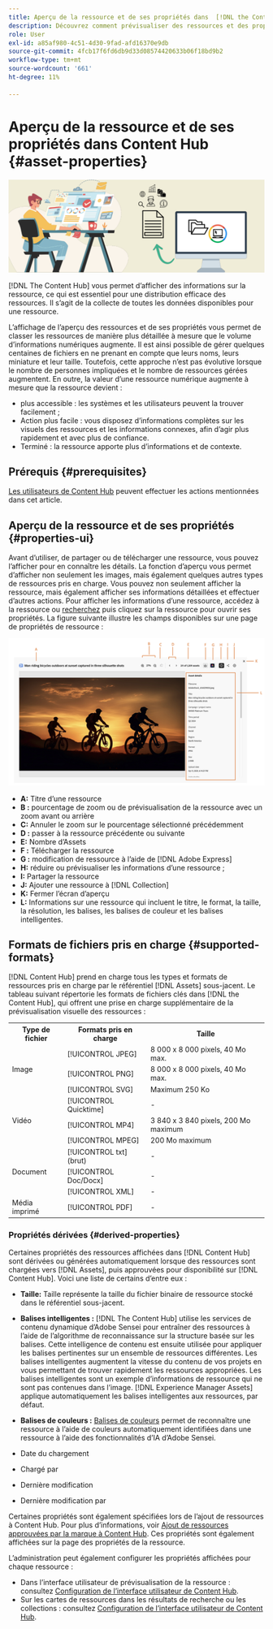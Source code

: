 ```yaml
---
title: Aperçu de la ressource et de ses propriétés dans  [!DNL the Content Hub]
description: Découvrez comment prévisualiser des ressources et des propriétés dans  [!DNL Content Hub]
role: User
exl-id: a85af980-4c51-4d30-9fad-afd16370e9db
source-git-commit: 4fcb17f6fd6db9d33d08574420633b06f18bd9b2
workflow-type: tm+mt
source-wordcount: '661'
ht-degree: 11%

---
```


# Aperçu de la ressource et de ses propriétés dans Content Hub {#asset-properties}

![Image de bannière de métadonnées](assets/metadata-banner-image.png)

[!DNL The Content Hub] vous permet d’afficher des informations sur la ressource, ce qui est essentiel pour une distribution efficace des ressources. Il s’agit de la collecte de toutes les données disponibles pour une ressource.

L’affichage de l’aperçu des ressources et de ses propriétés vous permet de classer les ressources de manière plus détaillée à mesure que le volume d’informations numériques augmente. Il est ainsi possible de gérer quelques centaines de fichiers en ne prenant en compte que leurs noms, leurs miniature et leur taille. Toutefois, cette approche n’est pas évolutive lorsque le nombre de personnes impliquées et le nombre de ressources gérées augmentent. En outre, la valeur d’une ressource numérique augmente à mesure que la ressource devient :

* plus accessible : les systèmes et les utilisateurs peuvent la trouver facilement ;
* Action plus facile : vous disposez d’informations complètes sur les visuels des ressources et les informations connexes, afin d’agir plus rapidement et avec plus de confiance.
* Terminé : la ressource apporte plus d’informations et de contexte.

## Prérequis {#prerequisites}

[Les utilisateurs de Content Hub](deploy-content-hub.md#onboard-content-hub-users) peuvent effectuer les actions mentionnées dans cet article.

## Aperçu de la ressource et de ses propriétés {#properties-ui}

Avant d’utiliser, de partager ou de télécharger une ressource, vous pouvez l’afficher pour en connaître les détails. La fonction d’aperçu vous permet d’afficher non seulement les images, mais également quelques autres types de ressources pris en charge. Vous pouvez non seulement afficher la ressource, mais également afficher ses informations détaillées et effectuer d’autres actions. Pour afficher les informations d’une ressource, accédez à la ressource ou [recherchez](search-assets.md) puis cliquez sur la ressource pour ouvrir ses propriétés. La figure suivante illustre les champs disponibles sur une page de propriétés de ressource :

![Propriétés d’une interface utilisateur de ressource](assets/properties-ui.png)

* **A:** Titre d’une ressource
* **B :** pourcentage de zoom ou de prévisualisation de la ressource avec un zoom avant ou arrière
* **C:** Annuler le zoom sur le pourcentage sélectionné précédemment
* **D :** passer à la ressource précédente ou suivante
* **E:** Nombre d’Assets
* **F :** Télécharger la ressource
* **G :** modification de ressource à l’aide de [!DNL Adobe Express]
* **H:** réduire ou prévisualiser les informations d’une ressource ;
* **I:** Partager la ressource
* **J:** Ajouter une ressource à [!DNL Collection]
* **K:** Fermer l’écran d’aperçu
* **L:** Informations sur une ressource qui incluent le titre, le format, la taille, la résolution, les balises, les balises de couleur et les balises intelligentes.

## Formats de fichiers pris en charge {#supported-formats}

[!DNL Content Hub] prend en charge tous les types et formats de ressources pris en charge par le référentiel [!DNL Assets] sous-jacent. Le tableau suivant répertorie les formats de fichiers clés dans [!DNL the Content Hub], qui offrent une prise en charge supplémentaire de la prévisualisation visuelle des ressources :

<table> 
    <tbody>
     <tr>
      <th><strong>Type de fichier</strong></th>
      <th><strong>Formats pris en charge</strong></th>
      <th><strong>Taille</strong></th>
     </tr>
     <tr>
        <td rowspan="4"> Image </td>
    </tr>
    </tr>
    <tr>
        <td>[!UICONTROL JPEG]</td>
        <td> 8 000 x 8 000 pixels, 40 Mo max.</td>
    </tr>
    <tr>
        <td>[!UICONTROL PNG]</td>
        <td> 8 000 x 8 000 pixels, 40 Mo max.</td>
    </tr>
    <tr>
        <td>[!UICONTROL SVG]</td>
        <td> Maximum 250 Ko</td>
    </tr>
    <tr>
        <td rowspan="4"> Vidéo </td>
    </tr>
    </tr>
    <tr>
        <td>[!UICONTROL Quicktime]</td>
        <td> - </td>
    </tr>
    <tr>
        <td>[!UICONTROL MP4]</td>
        <td> 3 840 x 3 840 pixels, 200 Mo maximum</td>
    </tr>
    <tr>
        <td>[!UICONTROL MPEG]</td>
        <td> 200 Mo maximum </td>
    </tr>
    <tr>
        <td rowspan="4"> Document </td>
    </tr>
    </tr>
    <tr>
        <td>[!UICONTROL txt] (brut)</td>
        <td> - </td>
    </tr>
    <tr>
        <td>[!UICONTROL Doc/Docx]</td>
        <td> - </td>
    </tr>
    <tr>
        <td>[!UICONTROL XML]</td>
        <td> - </td>
    </tr>
    <tr>
        <td rowspan="2"> Média imprimé </td>
    </tr>
    </tr>
    <tr>
        <td>[!UICONTROL PDF]</td>
        <td> - </td>
    </tr>
    </tbody>
</table>

### Propriétés dérivées {#derived-properties}

Certaines propriétés des ressources affichées dans [!DNL Content Hub] sont dérivées ou générées automatiquement lorsque des ressources sont chargées vers [!DNL Assets], puis approuvées pour disponibilité sur [!DNL Content Hub]. Voici une liste de certains d’entre eux :

* **Taille:** Taille représente la taille du fichier binaire de ressource stocké dans le référentiel sous-jacent.

<!--* **Tags:** Tags help you categorize assets that can be browsed and searched more efficiently. Tagging helps in propagating the appropriate taxonomy to other users and workflows. -->

* **Balises intelligentes :** [!DNL The Content Hub] utilise les services de contenu dynamique d’Adobe Sensei pour entraîner des ressources à l’aide de l’algorithme de reconnaissance sur la structure basée sur les balises. Cette intelligence de contenu est ensuite utilisée pour appliquer les balises pertinentes sur un ensemble de ressources différentes. Les balises intelligentes augmentent la vitesse du contenu de vos projets en vous permettant de trouver rapidement les ressources appropriées. Les balises intelligentes sont un exemple d’informations de ressource qui ne sont pas contenues dans l’image. [!DNL Experience Manager Assets] applique automatiquement les balises intelligentes aux ressources, par défaut.

* **Balises de couleurs :** [Balises de couleurs](#https://experienceleague.adobe.com/docs/experience-manager-cloud-service/content/assets/manage/color-tag-images.html?lang=fr) permet de reconnaître une ressource à l’aide de couleurs automatiquement identifiées dans une ressource à l’aide des fonctionnalités d’IA d’Adobe Sensei.

* Date du chargement

* Chargé par

* Dernière modification

* Dernière modification par

Certaines propriétés sont également spécifiées lors de l’ajout de ressources à Content Hub. Pour plus d’informations, voir [Ajout de ressources approuvées par la marque à Content Hub](upload-brand-approved-assets.md). Ces propriétés sont également affichées sur la page des propriétés de la ressource.

L’administration peut également configurer les propriétés affichées pour chaque ressource :

* Dans l’interface utilisateur de prévisualisation de la ressource : consultez [Configuration de l’interface utilisateur de Content Hub](configure-content-hub-ui-options.md#configure-asset-details-content-hub).
* Sur les cartes de ressources dans les résultats de recherche ou les collections : consultez [Configuration de l’interface utilisateur de Content Hub](configure-content-hub-ui-options.md#asset-card).

<!--

### Date range {#date-range} 

The date range allows you to select dates you want to see the assets. You can customize date range by choosing the start and end dates. 

-->
